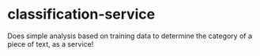 classification-service
======================

Does simple analysis based on training data to determine the category of a piece of text, as a service!